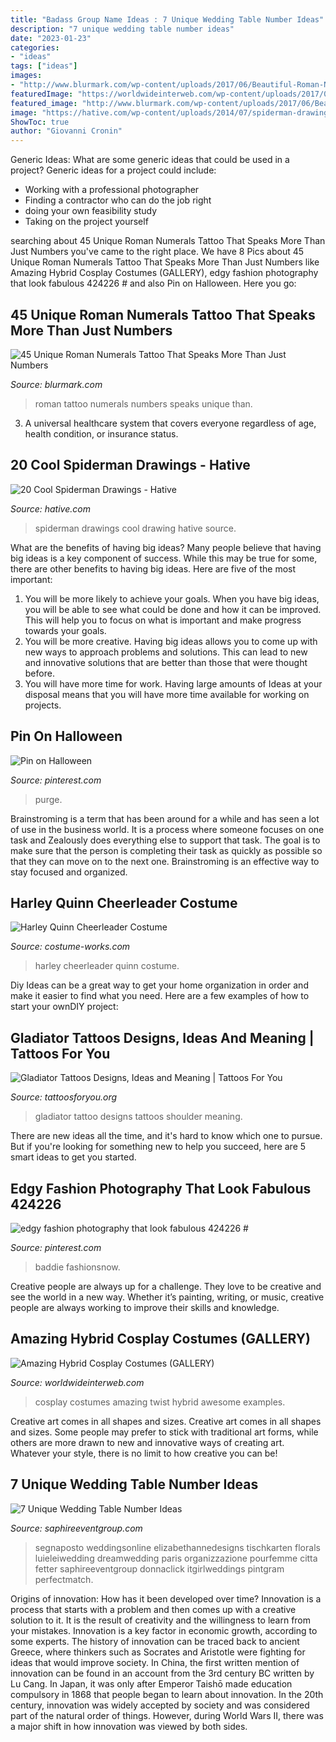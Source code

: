 ```yaml
---
title: "Badass Group Name Ideas : 7 Unique Wedding Table Number Ideas"
description: "7 unique wedding table number ideas"
date: "2023-01-23"
categories:
- "ideas"
tags: ["ideas"]
images:
- "http://www.blurmark.com/wp-content/uploads/2017/06/Beautiful-Roman-Numerals-Tattoo.jpg"
featuredImage: "https://worldwideinterweb.com/wp-content/uploads/2017/05/amazing-cosplay-costumes-3.jpg"
featured_image: "http://www.blurmark.com/wp-content/uploads/2017/06/Beautiful-Roman-Numerals-Tattoo.jpg"
image: "https://hative.com/wp-content/uploads/2014/07/spiderman-drawings/18-spiderman-drawings.jpg"
ShowToc: true
author: "Giovanni Cronin"
---
```



Generic Ideas: What are some generic ideas that could be used in a project?
Generic ideas for a project could include: 
- Working with a professional photographer 
- Finding a contractor who can do the job right 
- doing your own feasibility study 
- Taking on the project yourself

	

		
searching about 45 Unique Roman Numerals Tattoo That Speaks More Than Just Numbers you've came to the right place. We have 8 Pics about 45 Unique Roman Numerals Tattoo That Speaks More Than Just Numbers like Amazing Hybrid Cosplay Costumes (GALLERY), edgy fashion photography that look fabulous 424226 # and also Pin on Halloween. Here you go:
		
    
## 45 Unique Roman Numerals Tattoo That Speaks More Than Just Numbers

<img loading=lazy src="http://www.blurmark.com/wp-content/uploads/2017/06/Beautiful-Roman-Numerals-Tattoo.jpg" onerror="this.onerror=null;this.src='https://tse3.mm.bing.net/th?id=OIP.tLi8qGr2FNGcBt4T5wPKKAHaFj&amp;pid=15.1';" alt="45 Unique Roman Numerals Tattoo That Speaks More Than Just Numbers">

_Source: blurmark.com_

>roman tattoo numerals numbers speaks unique than. 

	

3. A universal healthcare system that covers everyone regardless of age, health condition, or insurance status.

    
## 20 Cool Spiderman Drawings - Hative

<img loading=lazy src="https://hative.com/wp-content/uploads/2014/07/spiderman-drawings/18-spiderman-drawings.jpg" onerror="this.onerror=null;this.src='https://tse1.mm.bing.net/th?id=OIP.JvHVrxBRB95d2HQEqVTGFgHaLG&amp;pid=15.1';" alt="20 Cool Spiderman Drawings - Hative">

_Source: hative.com_

>spiderman drawings cool drawing hative source. 

	

What are the benefits of having big ideas?
Many people believe that having big ideas is a key component of success. While this may be true for some, there are other benefits to having big ideas. Here are five of the most important: 
1. You will be more likely to achieve your goals. When you have big ideas, you will be able to see what could be done and how it can be improved. This will help you to focus on what is important and make progress towards your goals. 
2. You will be more creative. Having big ideas allows you to come up with new ways to approach problems and solutions. This can lead to new and innovative solutions that are better than those that were thought before. 
3. You will have more time for work. Having large amounts of Ideas at your disposal means that you will have more time available for working on projects.

    
## Pin On Halloween

<img loading=lazy src="https://i.pinimg.com/736x/80/2b/3d/802b3dbf89f8c3a34ebc31fc88d239b3.jpg" onerror="this.onerror=null;this.src='https://tse3.mm.bing.net/th?id=OIP.P6enSdaaXQcNr0YHx-lIMwHaJ3&amp;pid=15.1';" alt="Pin on Halloween">

_Source: pinterest.com_

>purge. 

	

Brainstroming is a term that has been around for a while and has seen a lot of use in the business world. It is a process where someone focuses on one task and Zealously does everything else to support that task. The goal is to make sure that the person is completing their task as quickly as possible so that they can move on to the next one. Brainstroming is an effective way to stay focused and organized.

    
## Harley Quinn Cheerleader Costume

<img loading=lazy src="https://photos.costume-works.com/full/harley_quinn_cheerleader.jpg" onerror="this.onerror=null;this.src='https://tse4.mm.bing.net/th?id=OIP.qpbG78tnC6zGOec73UA69wHaNK&amp;pid=15.1';" alt="Harley Quinn Cheerleader Costume">

_Source: costume-works.com_

>harley cheerleader quinn costume. 

	

Diy Ideas can be a great way to get your home organization in order and make it easier to find what you need. Here are a few examples of how to start your ownDIY project: 

    
## Gladiator Tattoos Designs, Ideas And Meaning | Tattoos For You

<img loading=lazy src="https://www.tattoosforyou.org/wp-content/uploads/2016/03/Gladiator-Tattoo-Shoulder.jpg" onerror="this.onerror=null;this.src='https://tse4.mm.bing.net/th?id=OIP.wWPAqvNAzoSen_tBOxjx3AHaJ4&amp;pid=15.1';" alt="Gladiator Tattoos Designs, Ideas and Meaning | Tattoos For You">

_Source: tattoosforyou.org_

>gladiator tattoo designs tattoos shoulder meaning. 

	

There are new ideas all the time, and it's hard to know which one to pursue. But if you're looking for something new to help you succeed, here are 5 smart ideas to get you started.

    
## Edgy Fashion Photography That Look Fabulous 424226 #

<img loading=lazy src="https://i.pinimg.com/736x/fa/43/46/fa434679a022232bc8da7852ba777f1b.jpg" onerror="this.onerror=null;this.src='https://tse4.mm.bing.net/th?id=OIP.vovaZ7IWN1dT0JYg8AAGFwHaLH&amp;pid=15.1';" alt="edgy fashion photography that look fabulous 424226 #">

_Source: pinterest.com_

>baddie fashionsnow. 

	

Creative people are always up for a challenge. They love to be creative and see the world in a new way. Whether it’s painting, writing, or music, creative people are always working to improve their skills and knowledge.

    
## Amazing Hybrid Cosplay Costumes (GALLERY)

<img loading=lazy src="https://worldwideinterweb.com/wp-content/uploads/2017/05/amazing-cosplay-costumes-3.jpg" onerror="this.onerror=null;this.src='https://tse2.mm.bing.net/th?id=OIP.IzQXudjvtb4I0ANJ3lFsiQHaLK&amp;pid=15.1';" alt="Amazing Hybrid Cosplay Costumes (GALLERY)">

_Source: worldwideinterweb.com_

>cosplay costumes amazing twist hybrid awesome examples. 

	

Creative art comes in all shapes and sizes.
Creative art comes in all shapes and sizes. Some people may prefer to stick with traditional art forms, while others are more drawn to new and innovative ways of creating art. Whatever your style, there is no limit to how creative you can be!

    
## 7 Unique Wedding Table Number Ideas

<img loading=lazy src="https://www.saphireeventgroup.com/wp-content/uploads/files/1014/1297/0744/unique_wedding_table_numbers_3.jpg" onerror="this.onerror=null;this.src='https://tse3.mm.bing.net/th?id=OIP.qBfgzQTS8nbW668M5eZwJwAAAA&amp;pid=15.1';" alt="7 Unique Wedding Table Number Ideas">

_Source: saphireeventgroup.com_

>segnaposto weddingsonline elizabethannedesigns tischkarten florals luieleiwedding dreamwedding paris organizzazione pourfemme citta fetter saphireeventgroup donnaclick itgirlweddings pintgram perfectmatch. 

	

Origins of innovation: How has it been developed over time?
Innovation is a process that starts with a problem and then comes up with a creative solution to it. It is the result of creativity and the willingness to learn from your mistakes. Innovation is a key factor in economic growth, according to some experts. The history of innovation can be traced back to ancient Greece, where thinkers such as Socrates and Aristotle were fighting for ideas that would improve society. In China, the first written mention of innovation can be found in an account from the 3rd century BC written by Lu Cang. In Japan, it was only after Emperor Taishō made education compulsory in 1868 that people began to learn about innovation. In the 20th century, innovation was widely accepted by society and was considered part of the natural order of things. However, during World Wars II, there was a major shift in how innovation was viewed by both sides.

